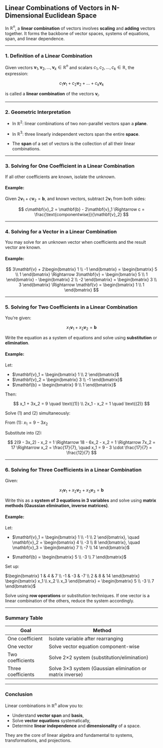 ## **Linear Combinations of Vectors in N-Dimensional Euclidean Space**

In $\mathbb{R}^n$, a **linear combination** of vectors involves **scaling** and **adding** vectors 
together. It forms the backbone of vector spaces, systems of equations, span, and linear dependence.

---

### **1. Definition of a Linear Combination**

Given vectors $\mathbf{v}_1, \mathbf{v}_2, \dots, \mathbf{v}_k \in \mathbb{R}^n$ and scalars $c_1, c_2, \dots, c_k \in \mathbb{R}$, the expression:

$$
c_1\mathbf{v}_1 + c_2\mathbf{v}_2 + \dots + c_k\mathbf{v}_k
$$

is called a **linear combination** of the vectors $\mathbf{v}_i$.

---

### **2. Geometric Interpretation**

* In $\mathbb{R}^2$: linear combinations of two non-parallel vectors span a **plane**.


* In $\mathbb{R}^3$: three linearly independent vectors span the entire **space**.


* The **span** of a set of vectors is the collection of all their linear combinations.

---

### **3. Solving for One Coefficient in a Linear Combination**

If all other coefficients are known, isolate the unknown.

#### **Example:**

Given $2\mathbf{v}_1 + c\mathbf{v}_2 = \mathbf{b}$, and known vectors, subtract $2\mathbf{v}_1$ from both sides:

$$
c\mathbf{v}_2 = \mathbf{b} - 2\mathbf{v}_1 \Rightarrow c = \frac{\text{componentwise}}{\mathbf{v}_2}
$$

---

### **4. Solving for a Vector in a Linear Combination**

You may solve for an unknown vector when coefficients and the result vector are known.

#### **Example:**

$$
3\mathbf{v} + 2\begin{bmatrix} 1 \\ -1 \end{bmatrix} = \begin{bmatrix} 5 \\ 1 \end{bmatrix}
\Rightarrow
3\mathbf{v} = \begin{bmatrix} 5 \\ 1 \end{bmatrix} - \begin{bmatrix} 2 \\ -2 \end{bmatrix} = \begin{bmatrix} 3 \\ 3 \end{bmatrix}
\Rightarrow \mathbf{v} = \begin{bmatrix} 1 \\ 1 \end{bmatrix}
$$

---

### **5. Solving for Two Coefficients in a Linear Combination**

You’re given:

$$
x_1\mathbf{v}_1 + x_2\mathbf{v}_2 = \mathbf{b}
$$

Write the equation as a system of equations and solve using **substitution** or **elimination**.

#### **Example:**

Let:

* $`\mathbf{v}_1 = \begin{bmatrix} 1 \\ 2 \end{bmatrix}`$
* $`\mathbf{v}_2 = \begin{bmatrix} 3 \\ -1 \end{bmatrix}`$
* $`\mathbf{b} = \begin{bmatrix} 9 \\ 1 \end{bmatrix}`$

Then:

$$
x_1 + 3x_2 = 9 \quad \text{(1)} \\
2x_1 - x_2 = 1 \quad \text{(2)}
$$

Solve (1) and (2) simultaneously:

From (1): $x_1 = 9 - 3x_2$

Substitute into (2):

$$
2(9 - 3x_2) - x_2 = 1 \Rightarrow 18 - 6x_2 - x_2 = 1 \Rightarrow 7x_2 = 17 \Rightarrow x_2 = \frac{17}{7}, \quad x_1 = 9 - 3 \cdot \frac{17}{7} = \frac{12}{7}
$$

---

### **6. Solving for Three Coefficients in a Linear Combination**

Given:

$$
x_1\mathbf{v}_1 + x_2\mathbf{v}_2 + x_3\mathbf{v}_3 = \mathbf{b}
$$

Write this as a **system of 3 equations in 3 variables** and solve using **matrix methods (Gaussian elimination, inverse matrices)**.

#### **Example:**

Let:

* $`\mathbf{v}_1 = \begin{bmatrix} 1 \\ -1 \\ 2 \end{bmatrix}, \quad \mathbf{v}_2 = \begin{bmatrix} 4 \\ -3 \\ 8 \end{bmatrix}, \quad \mathbf{v}_3 = \begin{bmatrix} 7 \\ -7 \\ 14 \end{bmatrix}`$

* $`\mathbf{b} = \begin{bmatrix} 5 \\ -3 \\ 7 \end{bmatrix}`$

Set up:

$`\begin{bmatrix}  1 & 4 & 7 \\ -1 & -3 & -7 \\ 2 & 8 & 14  \end{bmatrix}  \begin{bmatrix}  x_1 \\ x_2 \\ x_3  \end{bmatrix} =  \begin{bmatrix}  5 \\ -3 \\ 7  \end{bmatrix}`$

Solve using **row operations** or substitution techniques. If one vector is a linear combination of the others, reduce the system accordingly.

---

### Summary Table

| Goal               | Method                                                    |
| ------------------ | --------------------------------------------------------- |
| One coefficient    | Isolate variable after rearranging                        |
| One vector         | Solve vector equation component-wise                      |
| Two coefficients   | Solve 2×2 system (substitution/elimination)               |
| Three coefficients | Solve 3×3 system (Gaussian elimination or matrix inverse) |

---

### **Conclusion**

Linear combinations in $\mathbb{R}^n$ allow you to:

* Understand **vector span** and **basis**,
* Solve **vector equations** systematically,
* Determine **linear independence** and **dimensionality** of a space.

They are the core of linear algebra and fundamental to systems, transformations, and projections.

